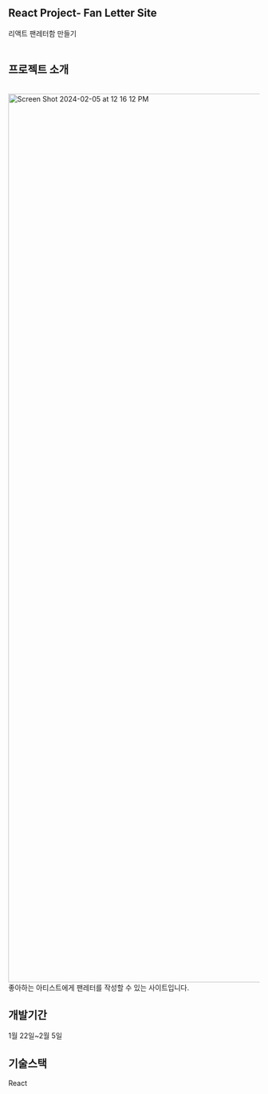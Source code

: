 ## React Project- Fan Letter Site
  리액트 팬레터함 만들기
  </br>
  </br>
## 프로젝트 소개
</br>
<img width="1778" alt="Screen Shot 2024-02-05 at 12 16 12 PM" src="https://github.com/brownrice0916/fan-letter-site/assets/154405976/f3b47212-dcc7-48fd-90b9-9846337eee74">
  좋아하는 아티스트에게 팬레터를 작성할 수 있는 사이트입니다.

## 개발기간
  1월 22일~2월 5일
  </br>

## 기술스택
  React
  
